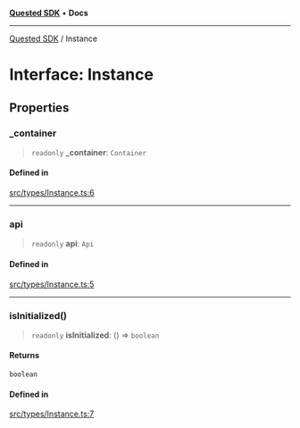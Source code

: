 [**Quested SDK**](../README.md) • **Docs**

***

[Quested SDK](../README.md) / Instance

# Interface: Instance

## Properties

### \_container

> `readonly` **\_container**: `Container`

#### Defined in

[src/types/Instance.ts:6](https://github.com/Quested-io/QuestedSDK/blob/29424442c7d73cf9342de9175eb7912246e4503f/src/types/Instance.ts#L6)

***

### api

> `readonly` **api**: `Api`

#### Defined in

[src/types/Instance.ts:5](https://github.com/Quested-io/QuestedSDK/blob/29424442c7d73cf9342de9175eb7912246e4503f/src/types/Instance.ts#L5)

***

### isInitialized()

> `readonly` **isInitialized**: () => `boolean`

#### Returns

`boolean`

#### Defined in

[src/types/Instance.ts:7](https://github.com/Quested-io/QuestedSDK/blob/29424442c7d73cf9342de9175eb7912246e4503f/src/types/Instance.ts#L7)
